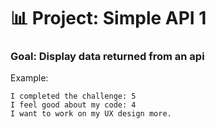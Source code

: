 # 📊 Project: Simple API 1

### Goal: Display data returned from an api



Example:
```
I completed the challenge: 5
I feel good about my code: 4
I want to work on my UX design more.
```
